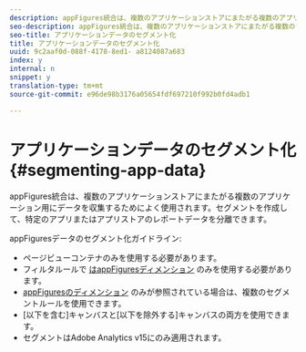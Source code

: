 ```yaml
---
description: appFigures統合は、複数のアプリケーションストアにまたがる複数のアプリケーション用にデータを収集するためによく使用されます。セグメントを作成して、特定のアプリまたはアプリストアのレポートデータを分離できます。
seo-description: appFigures統合は、複数のアプリケーションストアにまたがる複数のアプリケーション用にデータを収集するためによく使用されます。セグメントを作成して、特定のアプリまたはアプリストアのレポートデータを分離できます。
seo-title: アプリケーションデータのセグメント化
title: アプリケーションデータのセグメント化
uuid: 9c2aaf0d-088f-4178-8ed1- a8124087a683
index: y
internal: n
snippet: y
translation-type: tm+mt
source-git-commit: e96de98b3176a05654fdf697210f992b0fd4adb1

---
```



# アプリケーションデータのセグメント化{#segmenting-app-data}

appFigures統合は、複数のアプリケーションストアにまたがる複数のアプリケーション用にデータを収集するためによく使用されます。セグメントを作成して、特定のアプリまたはアプリストアのレポートデータを分離できます。

appFiguresデータのセグメント化ガイドライン:

* ページビューコンテナのみを使用する必要があります。
* フィルタルールで [はappFiguresディメンション](../appfigures-overview/appfigures-metrics.md#concept-890b06e6f59e44a7a331ce872f4e1d9c) のみを使用する必要があります。
* [appFiguresのディメンション](../appfigures-overview/appfigures-metrics.md#concept-890b06e6f59e44a7a331ce872f4e1d9c) のみが参照されている場合は、複数のセグメントルールを使用できます。
* [以下を含む]キャンバスと[以下を除外する]キャンバスの両方を使用できます。
* セグメントはAdobe Analytics v15にのみ適用されます。


